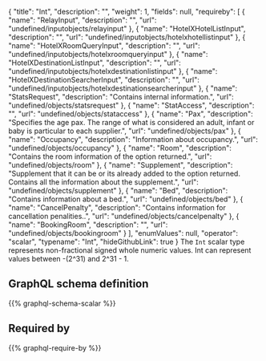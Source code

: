 {
  "title": "Int",
  "description": "",
  "weight": 1,
  "fields": null,
  "requireby": [
    {
      "name": "RelayInput",
      "description": "",
      "url": "undefined/inputobjects/relayinput"
    },
    {
      "name": "HotelXHotelListInput",
      "description": "",
      "url": "undefined/inputobjects/hotelxhotellistinput"
    },
    {
      "name": "HotelXRoomQueryInput",
      "description": "",
      "url": "undefined/inputobjects/hotelxroomqueryinput"
    },
    {
      "name": "HotelXDestinationListInput",
      "description": "",
      "url": "undefined/inputobjects/hotelxdestinationlistinput"
    },
    {
      "name": "HotelXDestinationSearcherInput",
      "description": "",
      "url": "undefined/inputobjects/hotelxdestinationsearcherinput"
    },
    {
      "name": "StatsRequest",
      "description": "Contains internal information.",
      "url": "undefined/objects/statsrequest"
    },
    {
      "name": "StatAccess",
      "description": "",
      "url": "undefined/objects/stataccess"
    },
    {
      "name": "Pax",
      "description": "Specifies the age pax. The range of what is considered an adult, infant or baby is particular to each supplier.",
      "url": "undefined/objects/pax"
    },
    {
      "name": "Occupancy",
      "description": "Information about occupancy.",
      "url": "undefined/objects/occupancy"
    },
    {
      "name": "Room",
      "description": "Contains the room information of the option returned.",
      "url": "undefined/objects/room"
    },
    {
      "name": "Supplement",
      "description": "Supplement that it can be or its already added to the option returned. Contains all the information about the supplement.",
      "url": "undefined/objects/supplement"
    },
    {
      "name": "Bed",
      "description": "Contains information about a bed.",
      "url": "undefined/objects/bed"
    },
    {
      "name": "CancelPenalty",
      "description": "Contains information for cancellation penalities..",
      "url": "undefined/objects/cancelpenalty"
    },
    {
      "name": "BookingRoom",
      "description": "",
      "url": "undefined/objects/bookingroom"
    }
  ],
  "enumValues": null,
  "operator": "scalar",
  "typename": "Int",
  "hideGithubLink": true
}
The `Int` scalar type represents non-fractional signed whole numeric values. Int can represent values between -(2^31) and 2^31 - 1. 
## GraphQL schema definition

{{% graphql-schema-scalar %}}

## Required by

{{% graphql-require-by %}}
